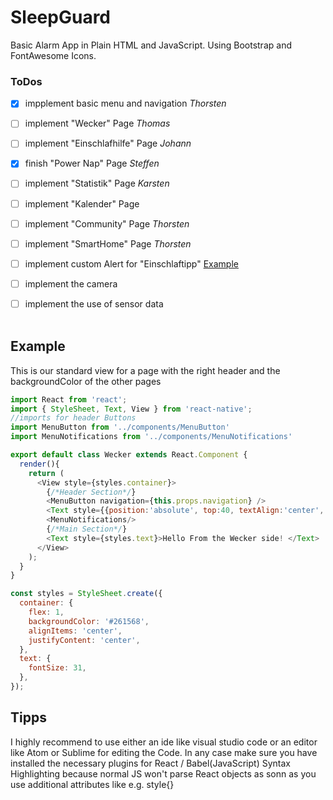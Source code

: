 # SleepGuard

Basic Alarm App in Plain HTML and JavaScript. Using Bootstrap and FontAwesome Icons.

### ToDos

- [x] impplement basic menu and navigation <i>Thorsten</i>
- [ ] implement "Wecker" Page <i>Thomas</i>
- [ ] implement "Einschlafhilfe" Page <i>Johann</i>
- [x] finish "Power Nap" Page <i>Steffen</i>
- [ ] implement "Statistik" Page <i>Karsten</i>
- [ ] implement "Kalender" Page
- [ ] implement "Community" Page <i>Thorsten</i>
- [ ] implement "SmartHome" Page <i>Thorsten</i>
- [ ] implement custom Alert for "Einschlaftipp" <a href="https://jqueryui.com/dialog/"> Example </a> 
- [ ] implement the camera
- [ ] implement the use of sensor data
<br> <br>


## Example

This is our standard view for a page with the right header and the backgroundColor of the other pages 

~~~ JavaScript
import React from 'react';
import { StyleSheet, Text, View } from 'react-native';
//imports for header Buttons
import MenuButton from '../components/MenuButton'
import MenuNotifications from '../components/MenuNotifications'

export default class Wecker extends React.Component {
  render(){
    return (
      <View style={styles.container}>
        {/*Header Section*/}
        <MenuButton navigation={this.props.navigation} />
        <Text style={{position:'absolute', top:40, textAlign:'center', fontSize:20}}> Wecker </Text>
        <MenuNotifications/>
        {/*Main Section*/}
        <Text style={styles.text}>Hello From the Wecker side! </Text>
      </View>
    );
  }
}

const styles = StyleSheet.create({
  container: {
    flex: 1,
    backgroundColor: '#261568',
    alignItems: 'center',
    justifyContent: 'center',
  },
  text: {
    fontSize: 31,
  },
});
~~~

## Tipps
I highly recommend to use either an ide like visual studio code or an editor like Atom or Sublime for editing the Code. In any case make sure you have installed the necessary plugins for React / Babel(JavaScript) Syntax Highlighting because normal JS won't parse React objects as sonn as you use additional attributes like e.g. style{}
